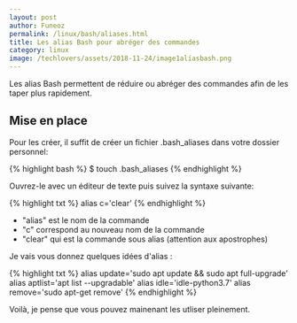 ```yaml
---
layout: post
author: Funeoz
permalink: /linux/bash/aliases.html
title: Les alias Bash pour abréger des commandes
category: linux
image: /techlovers/assets/2018-11-24/image1aliasbash.png
---
```


Les alias Bash permettent de réduire ou abréger des commandes afin de les taper plus rapidement.

## Mise en place

Pour les créer, il suffit de créer un fichier .bash_aliases dans votre dossier personnel:

{% highlight bash %}
$ touch .bash_aliases
{% endhighlight %}

Ouvrez-le avec un éditeur de texte puis suivez la syntaxe suivante:

{% highlight txt %}
alias c='clear'
{% endhighlight %}

* "alias" est le nom de la commande
* "c" correspond au nouveau nom de la commande
* "clear" qui est la commande sous alias (attention aux apostrophes)

Je vais vous donnez quelques idées d'alias :

{% highlight txt %}
alias update='sudo apt update && sudo apt full-upgrade'
alias aptlist='apt list --upgradable'
alias idle='idle-python3.7'
alias remove='sudo apt-get remove'
{% endhighlight %}

Voilà, je pense que vous pouvez mainenant les utliser pleinement.
